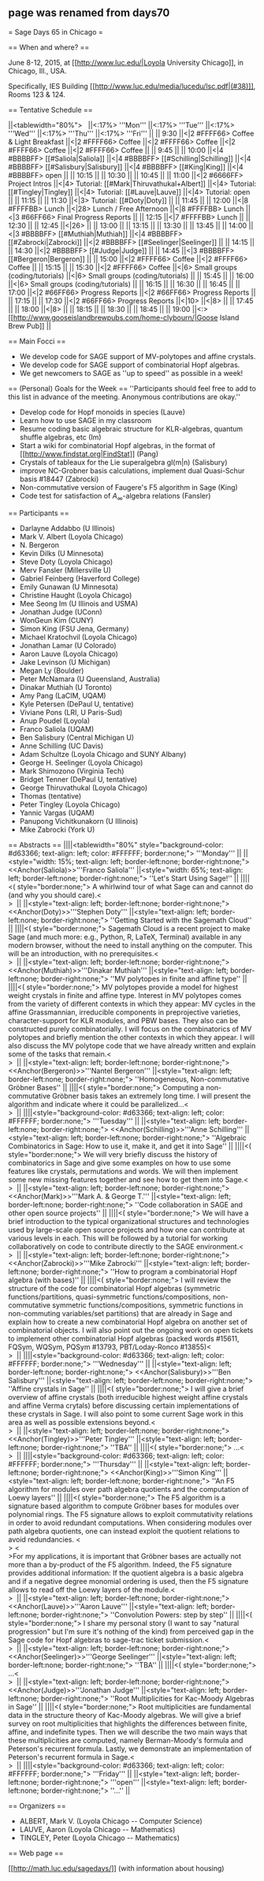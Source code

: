 ## page was renamed from days70
= Sage Days 65 in Chicago =

== When and where? ==

June 8-12, 2015, at [[http://www.luc.edu/|Loyola University Chicago]], in Chicago, Ill., USA.

Specifically, IES Building [[http://www.luc.edu/media/lucedu/lsc.pdf|(#38)]], Rooms 123 & 124.


== Tentative Schedule ==

||<tablewidth="80%"> &nbsp; ||<:17%> '''Mon''' ||<:17%> '''Tue''' ||<:17%> '''Wed''' ||<:17%> '''Thu''' ||<:17%> '''Fri''' ||
|| 9:30 ||<|2 #FFFF66> Coffee & Light Breakfast ||<|2 #FFFF66> Coffee ||<|2 #FFFF66> Coffee ||<|2 #FFFF66> Coffee ||<|2 #FFFF66> Coffee ||
|| 9:45 ||
|| 10:00 ||<|4 #BBBBFF> [[#Saliola|Saliola]] ||<|4 #BBBBFF> [[#Schilling|Schilling]] ||<|4 #BBBBFF> [[#Salisbury|Salisbury]] ||<|4 #BBBBFF> [[#King|King]] ||<|4 #BBBBFF> open ||
|| 10:15 ||
|| 10:30 ||
|| 10:45 ||
|| 11:00 ||<|2 #6666FF> Project Intros ||<|4> Tutorial: [[#Mark|Thiruvathukal+Albert]] ||<|4> Tutorial: [[#Tingley|Tingley]] ||<|4> Tutorial: [[#Lauve|Lauve]] ||<|4> Tutorial: open ||
|| 11:15 ||
|| 11:30 ||<|3> Tutorial: [[#Doty|Doty]] ||
|| 11:45 ||
|| 12:00 ||<|8 #FFFFBB> Lunch ||<|28> Lunch / Free Afternoon ||<|8 #FFFFBB> Lunch ||<|3 #66FF66> Final Progress Reports ||
|| 12:15 ||<|7 #FFFFBB> Lunch ||
|| 12:30 ||
|| 12:45 ||<|26>  ||
|| 13:00 ||
|| 13:15 ||
|| 13:30 ||
|| 13:45 ||
|| 14:00 ||<|3 #BBBBFF> [[#Muthiah|Muthiah]] ||<|4 #BBBBFF> [[#Zabrocki|Zabrocki]] ||<|2 #BBBBFF> [[#Seelinger|Seelinger]] ||
|| 14:15 ||
|| 14:30 ||<|2 #BBBBFF> [[#Judge|Judge]] ||
|| 14:45 ||<|3 #BBBBFF> [[#Bergeron|Bergeron]] ||
|| 15:00 ||<|2 #FFFF66> Coffee ||<|2 #FFFF66> Coffee ||
|| 15:15 ||
|| 15:30 ||<|2 #FFFF66> Coffee ||<|6> Small groups (coding/tutorials) ||<|6> Small groups (coding/tutorials) ||
|| 15:45 ||
|| 16:00 ||<|6> Small groups (coding/tutorials) ||
|| 16:15 ||
|| 16:30 ||
|| 16:45 ||
|| 17:00 ||<|2 #66FF66> Progress Reports ||<|2 #66FF66> Progress Reports ||
|| 17:15 ||
|| 17:30 ||<|2 #66FF66> Progress Reports ||<|10>  ||<|8>  ||
|| 17:45 ||
|| 18:00 ||<|8>  ||
|| 18:15 ||
|| 18:30 ||
|| 18:45 ||
|| 19:00 ||<:> [[http://www.gooseislandbrewpubs.com/home-clybourn/|Goose Island Brew Pub]] ||


== Main Focci ==
 * We develop code for SAGE support of MV-polytopes and affine crystals.
 * We develop code for SAGE support of combinatorial Hopf algebras.
 * We get newcomers to SAGE as ''up to speed'' as possible in a week! 

== (Personal) Goals for the Week ==
''Participants should feel free to add to this list in advance of the meeting. Anonymous contributions are okay.''

 * Develop code for Hopf monoids in species (Lauve) 
 * Learn how to use SAGE in my classroom 
 * Resume coding basic algebraic structure for KLR-algebras, quantum shuffle algebras, etc (Im) 
 * Start a wiki for combinatorial Hopf algebras, in the format of [[http://www.findstat.org|FindStat]] (Pang)
 * Crystals of tableaux for the Lie superalgebra gl(m|n) (Salisbury)
 * improve NC-Grobner basis calculations, implement dual Quasi-Schur basis #18447 (Zabrocki)
 * Non-commutative version of Faugere's F5 algorithm in Sage (King)
 * Code test for satisfaction of $A_\infty$-algebra relations (Fansler)


== Participants ==
 * Darlayne Addabbo (U Illinois)
 * Mark V. Albert (Loyola Chicago)
 * N. Bergeron
 * Kevin Dilks (U Minnesota)
 * Steve Doty (Loyola Chicago)
 * Merv Fansler (Millersville U)
 * Gabriel Feinberg (Haverford College)
 * Emily Gunawan (U Minnesota)
 * Christine Haught (Loyola Chicago)
 * Mee Seong Im (U Illinois and USMA)
 * Jonathan Judge (UConn)
 * WonGeun Kim (CUNY)
 * Simon King (FSU Jena, Germany)
 * Michael Kratochvil (Loyola Chicago)
 * Jonathan Lamar (U Colorado)
 * Aaron Lauve (Loyola Chicago)
 * Jake Levinson (U Michigan)
 * Megan Ly (Boulder)
 * Peter McNamara (U Queensland, Australia)
 * Dinakar Muthiah (U Toronto)
 * Amy Pang (LaCIM, UQAM)
 * Kyle Petersen (DePaul U, tentative)
 * Viviane Pons (LRI, U Paris-Sud)
 * Anup Poudel (Loyola)
 * Franco Saliola (UQAM)
 * Ben Salisbury (Central Michigan U)
 * Anne Schilling (UC Davis)
 * Adam Schultze (Loyola Chicago and SUNY Albany) 
 * George H. Seelinger (Loyola Chicago)
 * Mark Shimozono (Virginia Tech)
 * Bridget Tenner (DePaul U, tentative)
 * George Thiruvathukal (Loyola Chicago)
 * Thomas (tentative)
 * Peter Tingley (Loyola Chicago)
 * Yannic Vargas (UQAM)
 * Panupong Vichitkunakorn (U Illinois)
 * Mike Zabrocki (York U)


== Abstracts ==
||||<tablewidth="80%" style="background-color: #d63366; text-align: left; color: #FFFFFF; border:none;"> '''Monday''' ||
||<style="width: 15%; text-align: left; border-left:none; border-right:none;"> <<Anchor(Saliola)>>'''Franco Saliola''' ||<style="width: 65%; text-align: left;  border-left:none; border-right:none;"> ''Let's Start Using Sage!'' ||
||||<( style="border:none;"> A whirlwind tour of what Sage can and cannot do (and why you should care).<<BR>>&nbsp; ||
||<style="text-align: left;  border-left:none; border-right:none;"> <<Anchor(Doty)>>'''Stephen Doty''' ||<style="text-align: left;  border-left:none; border-right:none;"> ''Getting Started with the Sagemath Cloud'' ||
||||<( style="border:none;"> Sagemath Cloud is a recent project to make Sage (and much more: e.g., Python, R, LaTeX, Terminal) available in any modern browser, without the need to install anything on the computer. This will be an introduction, with no prerequisites.<<BR>>&nbsp; ||
||<style="text-align: left;  border-left:none; border-right:none;"> <<Anchor(Muthiah)>>'''Dinakar Muthiah''' ||<style="text-align: left;  border-left:none; border-right:none;"> ''MV polytopes in finite and affine type'' ||
||||<( style="border:none;"> MV polytopes provide a model for highest weight crystals in finite and affine type. Interest in MV polytopes comes from the variety of different contexts in which they appear: MV cycles in the affine Grassmannian, irreducible components in preprojective varieties, character-support for KLR modules, and PBW bases. They also can be constructed purely combinatorially. I will focus on the combinatorics of MV polytopes and briefly mention the other contexts in which they appear. I will also discuss the MV polytope code that we have already written and explain some of the tasks that remain.<<BR>>&nbsp; ||
||<style="text-align: left;  border-left:none; border-right:none;"> <<Anchor(Bergeron)>>'''Nantel Bergeron''' ||<style="text-align: left;  border-left:none; border-right:none;"> ''Homogeneous, Non-commutative Gröbner Bases'' ||
||||<( style="border:none;"> Computing a non-commutative Gröbner basis takes an extremely long time. I will present the algorithm and indicate where it could be parallelized...<<BR>>&nbsp; ||
||||<style="background-color: #d63366; text-align: left; color: #FFFFFF; border:none;"> '''Tuesday''' ||
||<style="text-align: left;  border-left:none; border-right:none;"> <<Anchor(Schilling)>>'''Anne Schilling''' ||<style="text-align: left;  border-left:none; border-right:none;"> ''Algebraic Combinatorics in Sage: How to use it, make it, and get it into Sage'' ||
||||<( style="border:none;"> We will very briefly discuss the history of combinatorics in Sage and give some examples on how to use some features like crystals, permutations and words. We will then implement some new missing features together and see how to get them into Sage.<<BR>>&nbsp; ||
||<style="text-align: left;  border-left:none; border-right:none;"> <<Anchor(Mark)>>'''Mark A. & George T.''' ||<style="text-align: left;  border-left:none; border-right:none;"> ''Code collaboration in SAGE and other open source projects'' ||
||||<( style="border:none;"> We will have a brief introduction to the typical organizational structures and technologies used by large-scale open source projects and how one can contribute at various levels in each. This will be followed by a tutorial for working collaboratively on code to contribute directly to the SAGE environment.<<BR>>&nbsp; ||
||<style="text-align: left;  border-left:none; border-right:none;"> <<Anchor(Zabrocki)>>'''Mike Zabrocki''' ||<style="text-align: left;  border-left:none; border-right:none;"> ''How to program a combinatorial Hopf algebra (with bases)'' ||
||||<( style="border:none;"> I will review the structure of the code for combinatorial Hopf algebras (symmetric functions/partitions, quasi-symmetric functions/compositions, non-commutative symmetric functions/compositions, symmetric functions in non-commuting variables/set partitions) that are already in Sage and explain how to create a new combinatorial Hopf algebra on another set of combinatorial objects.  I will also point out the ongoing work on open tickets to implement other combinatorial Hopf algebras (packed words #15611, FQSym, WQSym, PQSym #13793, PBT/Loday-Ronco #13855)<<BR>>&nbsp; ||
||||<style="background-color: #d63366; text-align: left; color: #FFFFFF; border:none;"> '''Wednesday''' ||
||<style="text-align: left;  border-left:none; border-right:none;"> <<Anchor(Salisbury)>>'''Ben Salisbury''' ||<style="text-align: left;  border-left:none; border-right:none;"> ''Affine crystals in Sage'' ||
||||<( style="border:none;"> I will give a brief overview of affine crystals (both irreducible highest weight affine crystals and affine Verma crytals) before discussing certain implementations of these crystals in Sage.  I will also point to some current Sage work in this area as well as possible extensions beyond.<<BR>>&nbsp; ||
||<style="text-align: left;  border-left:none; border-right:none;"> <<Anchor(Tingley)>>'''Peter Tingley''' ||<style="text-align: left;  border-left:none; border-right:none;"> ''TBA'' ||
||||<( style="border:none;"> ...<<BR>>&nbsp; ||
||||<style="background-color: #d63366; text-align: left; color: #FFFFFF; border:none;"> '''Thursday''' ||
||<style="text-align: left;  border-left:none; border-right:none;"> <<Anchor(King)>>'''Simon King''' ||<style="text-align: left;  border-left:none; border-right:none;"> ''An F5 algorithm for modules over path algebra quotients and the computation of Loewy layers'' ||
||||<( style="border:none;"> The F5 algorithm is a signature based algorithm to compute Gröbner bases for modules over polynomial rings. The F5 signature allows to exploit commutativity relations in order to avoid redundant computations. When considering modules over path algebra quotients, one can instead exploit the quotient relations to avoid redundancies. <<BR>>&nbsp;<<BR>>For my applications, it is important that Gröbner bases are actually not more than a by-product of the F5 algorithm. Indeed, the F5 signature provides additional information: If the quotient algebra is a basic algebra and if a negative degree monomial ordering is used, then the F5 signature allows to read off the Loewy layers of the module.<<BR>>&nbsp; ||
||<style="text-align: left;  border-left:none; border-right:none;"> <<Anchor(Lauve)>>'''Aaron Lauve''' ||<style="text-align: left;  border-left:none; border-right:none;"> ''Convolution Powers: step by step'' ||
||||<( style="border:none;"> I share my personal story (I want to say "natural progression" but I'm sure it's nothing of the kind) from perceived gap in the Sage code for Hopf algebras to sage-trac ticket submission.<<BR>>&nbsp; ||
||<style="text-align: left;  border-left:none; border-right:none;"> <<Anchor(Seelinger)>>'''George Seelinger''' ||<style="text-align: left;  border-left:none; border-right:none;"> ''TBA'' ||
||||<( style="border:none;"> ...<<BR>>&nbsp; ||
||<style="text-align: left;  border-left:none; border-right:none;"> <<Anchor(Judge)>>'''Jonathan Judge''' ||<style="text-align: left;  border-left:none; border-right:none;"> ''Root Multiplicities for Kac-Moody Algebras in Sage'' ||
||||<( style="border:none;"> Root multiplicities are fundamental data in the structure theory of Kac-Moody algebras. We will give a brief survey on root multiplicities that highlights the differences between finite, affine, and indefinite types. Then we will describe the two main ways that these multiplicities are computed, namely Berman-Moody's formula and Peterson's recurrent formula. Lastly, we demonstrate an implementation of Peterson's recurrent formula in Sage.<<BR>>&nbsp; ||
||||<style="background-color: #d63366; text-align: left; color: #FFFFFF; border:none;"> '''Friday''' ||
||<style="text-align: left;  border-left:none; border-right:none;"> '''open''' ||<style="text-align: left;  border-left:none; border-right:none;"> ''...'' ||


== Organizers ==

  * ALBERT, Mark V. (Loyola Chicago -- Computer Science)
  * LAUVE, Aaron (Loyola Chicago -- Mathematics)
  * TINGLEY, Peter (Loyola Chicago -- Mathematics)

== Web page ==

[[http://math.luc.edu/sagedays/]]  (with information about housing)
